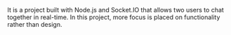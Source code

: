 It is a project built with Node.js and Socket.IO that allows two users to chat together in real-time. In this project, more focus is placed on functionality rather than design.
